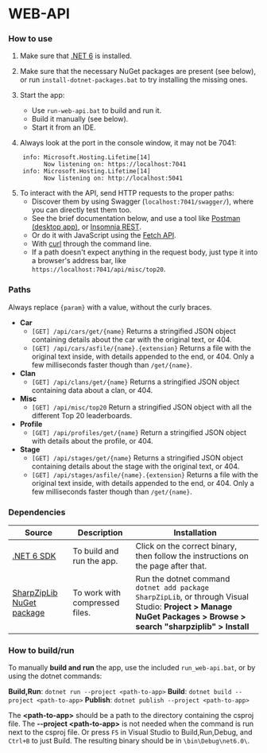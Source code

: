 # WEB-API

### How to use
1. Make sure that [.NET 6](https://dotnet.microsoft.com/en-us/download/dotnet/6.0) is installed.
2. Make sure that the necessary NuGet packages are present (see below), or run `install-dotnet-packages.bat` to try installing the missing ones.
3. Start the app:
   - Use `run-web-api.bat` to build and run it.
   - Build it manually (see below).
   - Start it from an IDE.

4. Always look at the port in the console window, it may not be 7041:
```
    info: Microsoft.Hosting.Lifetime[14]
          Now listening on: https://localhost:7041
    info: Microsoft.Hosting.Lifetime[14]
          Now listening on: http://localhost:5041
```

5. To interact with the API, send HTTP requests to the proper paths:
   - Discover them by using Swagger (`localhost:7041/swagger/`), where you can directly test them too.
   - See the brief documentation below, and use a tool like [Postman (desktop app)](https://www.postman.com/downloads/), or [Insomnia REST](https://insomnia.rest/download).
   - Or do it with JavaScript using the [Fetch API](https://developer.mozilla.org/en-US/docs/Web/API/Fetch_API).
   - With [curl](https://flaviocopes.com/http-curl/) through the command line.
   - If a path doesn't expect anything in the request body, just type it into a browser's address bar, like `https://localhost:7041/api/misc/top20`.

### Paths
Always replace `{param}` with a value, without the curly braces.

- **Car**
   - `[GET] /api/cars/get/{name}` Returns a stringified JSON object containing details about the car with the original text, or 404.
   - `[GET] /api/cars/asfile/{name}.{extension}` Returns a file with the original text inside, with details appended to the end, or 404. Only a few milliseconds faster though than `/get/{name}`.
- **Clan**
   - `[GET] /api/clans/get/{name}` Returns a stringified JSON object containing data about a clan, or 404.
- **Misc**
   - `[GET] /api/misc/top20` Return a stringified JSON object with all the different Top 20 leaderboards.
- **Profile**
   - `[GET] /api/profiles/get/{name}` Return a stringified JSON object with details about the profile, or 404.
- **Stage**
   - `[GET] /api/stages/get/{name}` Returns a stringified JSON object containing details about the stage with the original text, or 404.
   - `[GET] /api/stages/asfile/{name}.{extension}` Returns a file with the original text inside, with details appended to the end, or 404. Only a few milliseconds faster though than `/get/{name}`.

### Dependencies
| Source | Description | Installation |
| ------ | ------ | ------ |
| [.NET 6 SDK](https://dotnet.microsoft.com/en-us/download/dotnet/6.0) | To build and run the app. | Click on the correct binary, then follow the instructions on the page after that. |
| [SharpZipLib NuGet package](https://www.nuget.org/packages/SharpZipLib/) | To work with compressed files. | Run the dotnet command `dotnet add package SharpZipLib`, or through Visual Studio: **Project > Manage NuGet Packages > Browse > search "sharpziplib" > Install** |

### How to build/run
To manually **build and run** the app, use the included `run_web-api.bat`, or by using the dotnet commands:

**Build,Run**: `dotnet run --project <path-to-app>`
**Build**: `dotnet build --project <path-to-app>`
**Publish**: `dotnet publish --project <path-to-app>`

The **\<path-to-app\>** should be a path to the directory containing the csproj file. The **--project \<path-to-app\>** is not needed when the command is run next to the csproj file.
Or press `F5` in Visual Studio to Build,Run,Debug, and `Ctrl+B` to just Build.
The resulting binary should be in `\bin\Debug\net6.0\`.
